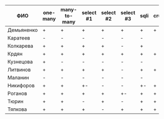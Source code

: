 | **ФИО**    | one-many | many-to-many | select #1 | select #2 | select #3 | sqli | crud | er_schema | deploy | indexes |
|------------|----------|--------------|-----------|-----------|-----------|------|------|-----------|--------|---------|
| Демьяненко | +        | +            | +         | +         | +         | +    | +    | +         | +      |         |
| Каратеев   | -        | -            | -         | -         | -         | -    |      | +         |        |         |
| Колкарева  | +        | +            | +         | +         | -         | +    |      | +         |        |         |
| Крдян      | +        | +            | +         | +         | +         | +    | +    | +         | +      |         |
| Кузнецова  | +        | -            | -         | -         | -         | -    |      | +         |        |         |
| Литвинов   | +        | +            | +         | +         | -         | +    | +    | +         | +      | +       |
| Маланин    | -        | -            | -         | -         | -         | -    |      | +         |        |         |
| Никифоров  | +        | +            | +-        | -         | -         | +-   | +    | +         |        |         |
| Роганов    | +        | +            | +         | +         | +-        | +    | +    | +         | +      |         |
| Тюрин      | +        | +            | -         | +         | -         | +    | +    | +         | +      |         |
| Тяпкова    | +        | +            | +         | -         | +         | +    | +    | +         | +      |         |
